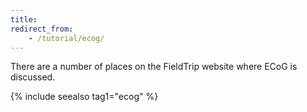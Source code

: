```yaml
---
title:
redirect_from:
    - /tutorial/ecog/
---
```


There are a number of places on the FieldTrip website where ECoG is discussed.

{% include seealso tag1="ecog" %}
